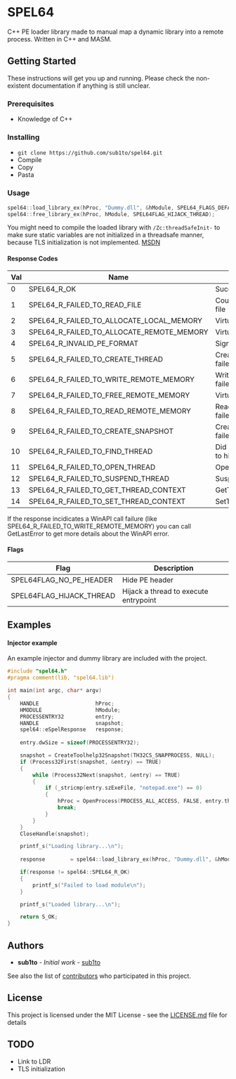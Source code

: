 
# SPEL64
C++ PE loader library made to manual map a dynamic library into a remote process. Written in C++ and MASM.
  
## Getting Started  
These instructions will get you up and running. Please check the non-existent documentation if anything is still unclear.  
  
### Prerequisites  
- Knowledge of C++
   
### Installing  
- `git clone https://github.com/sub1to/spel64.git`  
- Compile
- Copy
- Pasta
   
### Usage  
```cpp
spel64::load_library_ex(hProc, "Dummy.dll", &hModule, SPEL64_FLAGS_DEFAULT);
spel64::free_library_ex(hProc, hModule, SPEL64FLAG_HIJACK_THREAD);
```

You might need to compile the loaded library with `/Zc:threadSafeInit-` to make sure static variables are not initialized
in a threadsafe manner, because TLS initialization is not implemented. [MSDN](https://docs.microsoft.com/en-us/cpp/build/reference/zc-threadsafeinit-thread-safe-local-static-initialization?view=vs-2019)

#### Response Codes

| Val | Name                                          | Description                           |
|-----|-----------------------------------------------|---------------------------------------|
| 0   | SPEL64_R_OK                                   | Success                               |
| 1   | SPEL64_R_FAILED_TO_READ_FILE                  | Could not open the library file       |
| 2   | SPEL64_R_FAILED_TO_ALLOCATE_LOCAL_MEMORY      | VirtualAlloc failed                   |
| 3   | SPEL64_R_FAILED_TO_ALLOCATE_REMOTE_MEMORY     | VirtualAllocEx failed                 |
| 4   | SPEL64_R_INVALID_PE_FORMAT                    | Signature mismatch                    |
| 5   | SPEL64_R_FAILED_TO_CREATE_THREAD              | CreateRemoteThread failed             |
| 6   | SPEL64_R_FAILED_TO_WRITE_REMOTE_MEMORY        | WriteProcessMemory failed             |
| 7   | SPEL64_R_FAILED_TO_FREE_REMOTE_MEMORY         | VirtualFreeEx failed                  |
| 8   | SPEL64_R_FAILED_TO_READ_REMOTE_MEMORY         | ReadProcessMemory failed              |
| 9   | SPEL64_R_FAILED_TO_CREATE_SNAPSHOT            | CreateToolhelp32Snapshot failed       |
| 10  | SPEL64_R_FAILED_TO_FIND_THREAD                | Did not find a valid thread to hijack |
| 11  | SPEL64_R_FAILED_TO_OPEN_THREAD                | OpenThread failed                     |
| 12  | SPEL64_R_FAILED_TO_SUSPEND_THREAD             | SuspendThread failed                  |
| 13  | SPEL64_R_FAILED_TO_GET_THREAD_CONTEXT         | GetThreadContext failed               |
| 14  | SPEL64_R_FAILED_TO_SET_THREAD_CONTEXT         | SetThreadContext failed               |

If the response incidicates a WinAPI call failure (like SPEL64_R_FAILED_TO_WRITE_REMOTE_MEMORY) you can call GetLastError
to get more details about the WinAPI error.

#### Flags
| Flag                              | Description                           |
|-----------------------------------|---------------------------------------|
| SPEL64FLAG_NO_PE_HEADER           | Hide PE header                        |
| SPEL64FLAG_HIJACK_THREAD          | Hijack a thread to execute entrypoint |
  
## Examples  
  
#### Injector example
An example injector and dummy library are included with the project.
```cpp
#include "spel64.h"
#pragma comment(lib, "spel64.lib")

int main(int argc, char* argv)
{
	HANDLE					hProc;
	HMODULE					hModule;
	PROCESSENTRY32			entry;
	HANDLE					snapshot;
	spel64::eSpelResponse	response;
	
	entry.dwSize = sizeof(PROCESSENTRY32);

	snapshot = CreateToolhelp32Snapshot(TH32CS_SNAPPROCESS, NULL);
	if (Process32First(snapshot, &entry) == TRUE)
	{
		while (Process32Next(snapshot, &entry) == TRUE)
		{
			if (_stricmp(entry.szExeFile, "notepad.exe") == 0)
			{  
				hProc = OpenProcess(PROCESS_ALL_ACCESS, FALSE, entry.th32ProcessID);
				break;
			}
		}
	}
	CloseHandle(snapshot);

	printf_s("Loading library...\n");
	
	response		= spel64::load_library_ex(hProc, "Dummy.dll", &hModule);

	if(response != spel64::SPEL64_R_OK)
	{
		printf_s("Failed to load module\n");
	}

	printf_s("Loaded library...\n");

	return S_OK;
} 
```
  
## Authors  
- **sub1to** - *Initial work* - [sub1to](https://github.com/sub1to)  
  
See also the list of [contributors](https://github.com/sub1to/spel64/contributors) who participated in this project.  
  
## License  
This project is licensed under the MIT License - see the [LICENSE.md](LICENSE.md) file for details  
  
## TODO  
- Link to LDR
- TLS initialization
